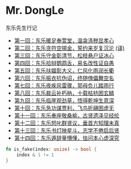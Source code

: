 # Mr. DongLe

东乐先生行记

- [第一回：东乐暖足奉萱堂，温衾涤秽显孝心](./%5B01%5D%20第一回：东乐暖足奉萱堂，温衾涤秽显孝心.md)
- [第二回：东乐贪符空掷金，誓约来岁复沉沦](./%5B02%5D%20第二回：东乐贪符空掷金，誓约来岁复沉沦.md) [(译)](./%5BA-02%5D%20第二回译注.md)
- [第三回：东乐守金彰清节，松枝悬户证冰心](./%5B03%5D%20第三回：东乐守金彰清节，松枝悬户证冰心.md)
- [第四回：东乐拾辩鹦鹉舌，易名改性证自愚](./%5B04%5D%20第四回：东乐拾辩鹦鹉舌，易名改性证自愚.md)
- [第五回：东乐扶媪彰大义，仁风化雨润长衢](./%5B05%5D%20第五回：东乐扶媪彰大义，仁风化雨润长衢.md)
- [第六回：东乐振衣抗伪诏，终随傀儡舞空名](./%5B06%5D%20第六回：东乐振衣抗伪诏，终随傀儡舞空名.md)
- [第七回：东乐夜疾风雷骤，郭母负儿踏雨行](./%5B07%5D%20第七回：东乐夜疾风雷骤，郭母负儿踏雨行.md)
- [第八回：东乐裁云补朽枘，十载枯枋困玄鳞](./%5B08%5D%20第八回：东乐裁云补朽枘，十载枯枋困玄鳞.md)
- [第九回：东乐临崖观劲草，悟得乾坤生意深](./%5B09%5D%20第九回：东乐临崖观劲草，悟得乾坤生意深.md)
- [第十回：东乐急功谋贾利，飞鸟折翮困虚无](./%5B10%5D%20第十回：东乐急功谋贾利，飞鸟折翮困虚无.md)
- [第十一回：东乐奉座敬桑榆，古贤遗泽见经纶](./%5B11%5D%20第十一回：东乐奉座敬桑榆，古贤遗泽见经纶.md)
- [第十二回：东乐怒叱群贤议，垂首方知理未真](./%5B12%5D%20第十二回：东乐怒叱群贤议，垂首方知理未真.md)
- [第十三回：东乐书灯映星斗，志学不倦启后贤](./%5B13%5D%20第十三回：东乐书灯映星斗，志学不倦启后贤.md)
- [第十四回：东乐遁辞量懵懂，怯问本心虚深究](./%5B14%5D%20第十四回：东乐遁辞量懵懂，怯问本心虚深究.md)

```rust
fn is_fake(index: usize) -> bool {
    index & 1 != 1
}
```